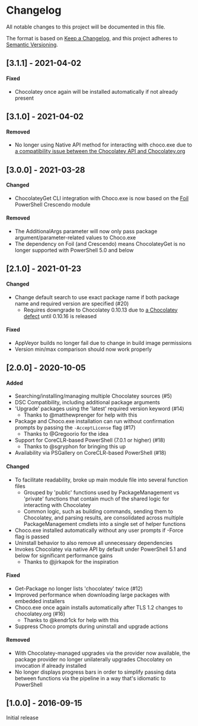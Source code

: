 # Changelog
All notable changes to this project will be documented in this file.

The format is based on [Keep a Changelog](https://keepachangelog.com/en/1.0.0/),
and this project adheres to [Semantic Versioning](https://semver.org/spec/v2.0.0.html).

## [3.1.1] - 2021-04-02
#### Fixed
* Chocolatey once again will be installed automatically if not already present

## [3.1.0] - 2021-04-02
#### Removed
* No longer using Native API method for interacting with choco.exe due to [a compatibility issue between the Chocolatey API and Chocolatey.org](https://github.com/jianyunt/ChocolateyGet/issues/24)

## [3.0.0] - 2021-03-28
#### Changed
* ChocolateyGet CLI integration with Choco.exe is now based on the [Foil](https://github.com/ethanbergstrom/Foil) PowerShell Crescendo module
#### Removed
* The AdditionalArgs parameter will now only pass package argument/parameter-related values to Choco.exe
* The dependency on Foil (and Crescendo) means ChocolateyGet is no longer supported with PowerShell 5.0 and below

## [2.1.0] - 2021-01-23
#### Changed
* Change default search to use exact package name if both package name and required version are specified (#20)
  * Requires downgrade to Chocolatey 0.10.13 due to [a Chocolatey defect](https://github.com/chocolatey/choco/issues/1843) until 0.10.16 is released

#### Fixed
* AppVeyor builds no longer fail due to change in build image permissions
* Version min/max comparison should now work properly

## [2.0.0] - 2020-10-05
#### Added
* Searching/installing/managing multiple Chocolatey sources (#5)
* DSC Compatibility, including additional package arguments
* 'Upgrade' packages using the 'latest' required version keyword (#14)
  * Thanks to @matthewprenger for help with this
* Package and Choco.exe installation can run without confirmation prompts by passing the `-AcceptLicense` flag (#17)
  * Thanks to @Gregoorio for the idea
* Support for CoreCLR-based PowerShell (7.0.1 or higher) (#18)
  * Thanks to @sgryphon for bringing this up
* Availability via PSGallery on CoreCLR-based PowerShell (#18)

#### Changed
* To facilitate readability, broke up main module file into several function files
  * Grouped by 'public' functions used by PackageManagement vs 'private' functions that contain much of the shared logic for interacting with Chocolatey
  * Common logic, such as building commands, sending them to Chocolatey, and parsing results, are consolidated across multiple PackageManagement cmdlets into a single set of helper functions
* Choco.exe installed automatically without any user prompts if -Force flag is passed
* Uninstall behavior to also remove all unnecessary dependencies
* Invokes Chocolatey via native API by default under PowerShell 5.1 and below for significant performance gains
  * Thanks to @jirkapok for the inspiration

#### Fixed
* Get-Package no longer lists 'chocolatey' twice (#12)
* Improved performance when downloading large packages with embedded installers
* Choco.exe once again installs automatically after TLS 1.2 changes to chocolatey.org (#16)
  * Thanks to @kendr1ck for help with this
* Suppress Choco prompts during uninstall and upgrade actions

#### Removed
* With Chocolatey-managed upgrades via the provider now available, the package provider no longer unilaterally upgrades Chocolatey on invocation if already installed
* No longer displays progress bars in order to simplify passing data between functions via the pipeline in a way that's idiomatic to PowerShell

## [1.0.0] - 2016-09-15
Initial release
